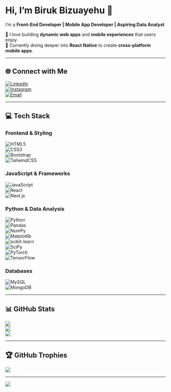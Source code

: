 # Hi, I’m **Biruk Bizuayehu** 👋  

I’m a **Front-End Developer | Mobile App Developer | Aspiring Data Analyst**  

🌟 I love building **dynamic web apps** and **mobile experiences** that users enjoy.  
🚀 Currently diving deeper into **React Native** to create **cross-platform mobile apps**.  

---

## 🌐 Connect with Me  

[![LinkedIn](https://img.shields.io/badge/LinkedIn-%230077B5.svg?logo=linkedin&logoColor=white)](https://www.linkedin.com/in/biruk-bizuayehu-b919412ab/)  
[![Instagram](https://img.shields.io/badge/Instagram-%23E4405F.svg?logo=Instagram&logoColor=white)](https://www.instagram.com/brook_bizuayehu/)  
[![Email](https://img.shields.io/badge/Email-%23D14836.svg?logo=gmail&logoColor=white)](mailto:your-email@example.com)  

---

## 💻 Tech Stack  

### **Frontend & Styling**  
![HTML5](https://img.shields.io/badge/html5-%23E34F26.svg?style=for-the-badge&logo=html5&logoColor=white)  
![CSS3](https://img.shields.io/badge/css3-%231572B6.svg?style=for-the-badge&logo=css3&logoColor=white)  
![Bootstrap](https://img.shields.io/badge/bootstrap-%238511FA.svg?style=for-the-badge&logo=bootstrap&logoColor=white)  
![TailwindCSS](https://img.shields.io/badge/tailwindcss-%2338B2AC.svg?style=for-the-badge&logo=tailwind-css&logoColor=white)  

### **JavaScript & Frameworks**  
![JavaScript](https://img.shields.io/badge/javascript-%23323330.svg?style=for-the-badge&logo=javascript&logoColor=%23F7DF1E)  
![React](https://img.shields.io/badge/react-%2320232a.svg?style=for-the-badge&logo=react&logoColor=%2361DAFB)  
![Next.js](https://img.shields.io/badge/next.js-%23000000.svg?style=for-the-badge&logo=next.js&logoColor=white)  

### **Python & Data Analysis**  
![Python](https://img.shields.io/badge/python-3670A0?style=for-the-badge&logo=python&logoColor=ffdd54)  
![Pandas](https://img.shields.io/badge/pandas-%23150458.svg?style=for-the-badge&logo=pandas&logoColor=white)  
![NumPy](https://img.shields.io/badge/numpy-%23013243.svg?style=for-the-badge&logo=numpy&logoColor=white)  
![Matplotlib](https://img.shields.io/badge/Matplotlib-%23ffffff.svg?style=for-the-badge&logo=Matplotlib&logoColor=black)  
![scikit-learn](https://img.shields.io/badge/scikit--learn-%23F7931E.svg?style=flat&logo=scikit-learn&logoColor=white)  
![SciPy](https://img.shields.io/badge/SciPy-%230C55A5.svg?style=flat&logo=scipy&logoColor=white)  
![PyTorch](https://img.shields.io/badge/PyTorch-%23EE4C2C.svg?style=flat&logo=PyTorch&logoColor=white)  
![TensorFlow](https://img.shields.io/badge/TensorFlow-%23FF6F00.svg?style=flat&logo=TensorFlow&logoColor=white)  

### **Databases**  
![MySQL](https://img.shields.io/badge/mysql-%2300000f.svg?style=for-the-badge&logo=mysql&logoColor=white)  
![MongoDB](https://img.shields.io/badge/MongoDB-%234ea94b.svg?style=for-the-badge&logo=mongodb&logoColor=white)  

---

## 📊 GitHub Stats  

![](https://github-readme-stats.vercel.app/api?username=brook1167&theme=radical&hide_border=false&include_all_commits=false&count_private=true)  
![](https://github-readme-streak-stats.herokuapp.com/?user=brook1167&theme=radical&hide_border=false)  
![](https://github-readme-stats.vercel.app/api/top-langs/?username=brook1167&theme=radical&hide_border=false&include_all_commits=false&count_private=true&layout=compact)  

---

## 🏆 GitHub Trophies  

![](https://github-profile-trophy.vercel.app/?username=brook1167&theme=radical&no-frame=false&no-bg=true&margin-w=4)  

---

[![](https://visitcount.itsvg.in/api?id=brook1167&icon=0&color=0)](https://visitcount.itsvg.in)
